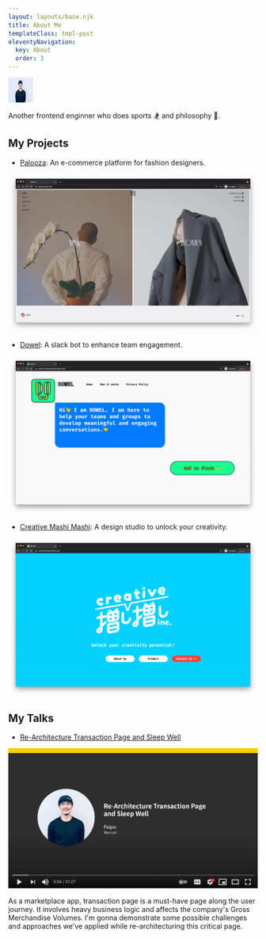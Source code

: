 ```yaml
---
layout: layouts/base.njk
title: About Me
templateClass: tmpl-post
eleventyNavigation:
  key: About
  order: 3
---
```


<div class="blog">
  <img class="avatar" src="/img/avatar.jpg" alt="Paipo's avatar" width="50" height="50">
  <p class="description">Another frontend enginner who does sports 🏂 and philosophy 🤔.</p>
</div>

## My Projects

- [Palooza](https://www.palooza.com.tw/): An e-commerce platform for fashion designers.

![Palooza - An e-commerce platform for fashion desginers](/img/projects/palooza.png)

- [Dowel](https://dowel.creativemashimashi.com/): A slack bot to enhance team engagement.

![Dowel - A slack bot to enhance team engagement](/img/projects/dowel.png)

- [Creative Mashi Mashi](https://creativemashimashi.com/): A design studio to unlock your creativity.

![Creative Mashi Mashi - A design studio to unlock your creativity](/img/projects/creative-mashi-mashi.png)

## My Talks

- [Re-Architecture Transaction Page and Sleep Well](https://youtu.be/VfzafBvLNYc)

[![Test](/img/talks/rearchitecture-transaciton-page.png)](https://youtu.be/VfzafBvLNYc)

As a marketplace app, transaction page is a must-have page along the user journey. It involves heavy business logic and affects the company's Gross Merchandise Volumes. I'm gonna demonstrate some possible challenges and approaches we've applied while re-architecturing this critical page.
